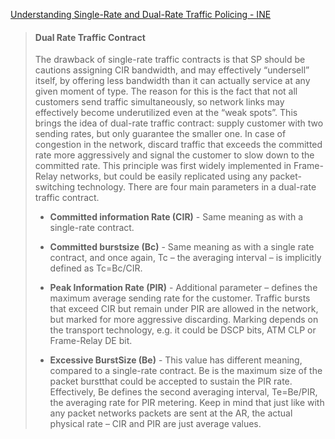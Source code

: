 [Understanding Single-Rate and Dual-Rate Traffic Policing - INE](https://ine.com/blog/2011-05-22-understanding-single-rate-and-dual-rate-traffic-policing)

> #### Dual Rate Traffic Contract
>
> The drawback of single-rate traffic contracts is that SP should be cautions assigning CIR bandwidth,
> and may effectively “undersell” itself, by offering less bandwidth than it can actually service at
> any given moment of type. The reason for this is the fact that not all customers send traffic simultaneously,
> so network links may effectively become underutilized even at the “weak spots”. This brings the idea
> of dual-rate traffic contract: supply customer with two sending rates, but only guarantee the smaller one.
> In case of congestion in the network, discard traffic that exceeds the committed rate more aggressively
> and signal the customer to slow down to the committed rate. This principle was first widely implemented
> in Frame-Relay networks, but could be easily replicated using any packet-switching technology. There are four main parameters in a dual-rate traffic contract.
>
> * **Committed information Rate (CIR)** - Same meaning as with a single-rate contract.
>  
> * **Committed burstsize (Bc)** - Same meaning as with a single rate contract, and once again,
>   Tc – the averaging interval – is implicitly defined as Tc=Bc/CIR.
> 
> * **Peak Information Rate (PIR)** - Additional parameter – defines the maximum average sending
>   rate for the customer. Traffic bursts that exceed CIR but remain under PIR are allowed in
>   the network, but marked for more aggressive discarding. Marking depends on the transport 
>   technology, e.g. it could be DSCP bits, ATM CLP or Frame-Relay DE bit.
>   
> * **Excessive BurstSize (Be)** - This value has different meaning, compared to a single-rate
>   contract. Be is the maximum size of the packet burstthat could be accepted to sustain the
>   PIR rate. Effectively, Be defines the second averaging interval, Te=Be/PIR, the averaging
>   rate for PIR metering. Keep in mind that just like with any packet networks packets are sent
>   at the AR, the actual physical rate – CIR and PIR are just average values.